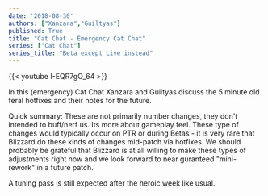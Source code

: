 ```yaml
---
date: '2018-08-30'
authors: ["Xanzara","Guiltyas"]
published: True
title: "Cat Chat - Emergency Cat Chat"
series: ["Cat Chat"]
series_title: "Beta except Live instead"
---
```



{{< youtube I-EQR7gO_64 >}}

In this (emergency) Cat Chat Xanzara and Guiltyas discuss the 5 minute old feral hotfixes and their notes for the future. 

Quick summary: These are not primarily number changes, they don't intended to buff/nerf us. Its more about gameplay feel. These type of changes would typically occur on PTR or during Betas - it is very rare that Blizzard do these kinds of changes mid-patch via hotfixes. We should probably be grateful that Blizzard is at all willing to make these types of adjustments right now and we look forward to near guranteed "mini-rework" in a future patch.

A tuning pass is still expected after the heroic week like usual.
